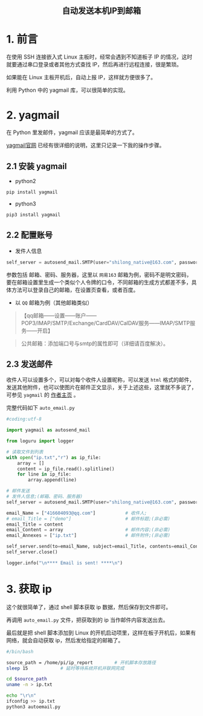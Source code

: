## <center> 自动发送本机IP到邮箱 <!-- {docsify-ignore} -->

# 1. 前言

在使用 SSH 连接嵌入式 Linux 主板时，经常会遇到不知道板子 IP 的情况，这时就要通过串口登录或者其他方式查找 IP，然后再进行远程连接，很是繁琐。

如果能在 Linux 主板开机后，自动上报 IP，这样就方便很多了。

利用 Python 中的 yagmail 库，可以很简单的实现。

# 2. yagmail

在 Python 里发邮件，yagmail 应该是最简单的方式了。

[yagmail官网](https://github.com/kootenpv/yagmail) 已经有很详细的说明，这里只记录一下我的操作步骤。

## 2.1 安装 yagmail

* python2
``` bash
pip install yagmail
```

* python3
``` bash
pip3 install yagmail
```

## 2.2 配置账号

* 发件人信息

``` python
self_server = autosend_mail.SMTP(user="shilong_native@163.com", password="OPTZKTAEHISSYQOB", host="smtp.163.com")      
```

参数包括 邮箱、密码、服务器，这里以 `网易163` 邮箱为例，密码不是明文密码，要在邮箱设置里生成一个类似个人令牌的口令，不同邮箱的生成方式都差不多，具体方法可以登录自己的邮箱，在设置页查看，或者百度。

* 以 `QQ` 邮箱为例（其他邮箱类似）

> 【qq邮箱——设置——账户——POP3/IMAP/SMTP/Exchange/CardDAV/CalDAV服务——IMAP/SMTP服务——开启】

> 公共邮箱：添加端口号与smtp的属性即可（详细请百度解决）。

## 2.3 发送邮件

收件人可以设置多个，可以对每个收件人设置昵称，可以发送 `html` 格式的邮件，发送其他附件，也可以使图片在邮件正文显示，关于上述这些，这里就不多说了，可参见 `yagmail` 的 [作者主页](https://github.com/kootenpv/yagmail) 。


完整代码如下 `auto_email.py`

``` python
#coding:utf-8

import yagmail as autosend_mail

from loguru import logger

# 读取文件到列表
with open("ip.txt","r") as ip_file:
    array = []
    content = ip_file.read().splitline()
    for line in ip_file:
        array.append(line)

# 邮件发送
# 发件人信息;(邮箱、密码、服务器)
self_server = autosend_mail.SMTP(user="shilong_native@163.com", password="OPTZKTAEHISSYQOB", host="smtp.163.com")      

email_Name = ["416604093@qq.com"]           # 收件人;
# email_Title = ["demo"]                    # 邮件标题;(非必需)
email_Title = content
email_Content = array                       # 邮件内容;(非必需)
email_Annexes = ["ip.txt"]                  # 邮件附件;(非必需)

self_server.send(to=email_Name, subject=email_Title, contents=email_Content, attachments=email_Annexes)
self_server.close()

logger.info("\n**** Email is sent! ****\n")
```

# 3. 获取 ip

这个就很简单了，通过 shell 脚本获取 ip 数据，然后保存到文件即可。

再调用 `auto_email.py` 文件，把获取到的 ip 当作邮件内容发送出去。

最后就是把 shell 脚本添加到 Linux 的开机启动项里，这样在板子开机后，如果有网络，就会自动获取 ip，然后发给指定的邮箱了。

``` bash
#/bin/bash

source_path = /home/pi/ip_report        # 开机脚本存放路径
sleep 15            # 延时等待系统开机并联网完成

cd $source_path
uname -n > ip.txt

echo "\r\n"
ifconfig >> ip.txt
python3 autoemail.py
```
